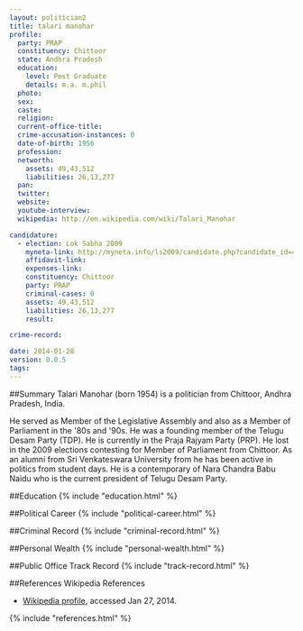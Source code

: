 ```yaml
---
layout: politician2
title: talari manohar
profile: 
  party: PRAP
  constituency: Chittoor
  state: Andhra Pradesh
  education: 
    level: Post Graduate
    details: m.a. m.phil
  photo: 
  sex: 
  caste: 
  religion: 
  current-office-title: 
  crime-accusation-instances: 0
  date-of-birth: 1956
  profession: 
  networth: 
    assets: 49,43,512
    liabilities: 26,13,277
  pan: 
  twitter: 
  website: 
  youtube-interview: 
  wikipedia: http://en.wikipedia.com/wiki/Talari_Manohar

candidature: 
  - election: Lok Sabha 2009
    myneta-link: http://myneta.info/ls2009/candidate.php?candidate_id=4368
    affidavit-link: 
    expenses-link: 
    constituency: Chittoor 
    party: PRAP
    criminal-cases: 0
    assets: 49,43,512
    liabilities: 26,13,277
    result:  

crime-record: 

date: 2014-01-28
version: 0.0.5
tags: 
---
```

##Summary
Talari Manohar (born 1954) is a politician from Chittoor, Andhra Pradesh, India.

He served as Member of the Legislative Assembly and also as a Member of Parliament in the '80s and '90s. He was a founding member of the Telugu Desam Party (TDP). He is currently in the Praja Rajyam Party (PRP). He lost in the 2009 elections contesting for Member of Parliament from Chittoor. As an alumni from Sri Venkateswara University from he has been active in politics from student days. He is a contemporary of Nara Chandra Babu Naidu who is the current president of Telugu Desam Party.


##Education
{% include "education.html" %}


##Political Career
{% include "political-career.html" %}


##Criminal Record
{% include "criminal-record.html" %}


##Personal Wealth
{% include "personal-wealth.html" %}


##Public Office Track Record
{% include "track-record.html" %}


##References
Wikipedia References
- [Wikipedia profile]({{page.profile.wikipedia}}), accessed Jan 27, 2014.



{% include "references.html" %}